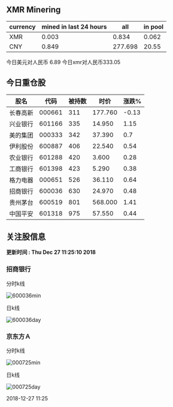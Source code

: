 ## XMR Minering

|currency|mined in last 24 hours|all|in pool|
|---|---|---|---|
|XMR|0.003|0.834|0.062|
|CNY|0.849|277.698|20.55|

今日美元对人民币 6.89	今日xmr对人民币333.05


## 今日重仓股 

|股名|代码|被持数|时价|涨跌%|
|---|---|---|---|---|
|长春高新|000661|311|177.760|-0.13|
|兴业银行|601166|335|14.950|1.15|
|美的集团|000333|342|37.390|0.7|
|伊利股份|600887|406|22.540|0.54|
|农业银行|601288|420|3.600|0.28|
|工商银行|601398|423|5.290|0.38|
|格力电器|000651|526|36.110|0.64|
|招商银行|600036|630|24.970|0.48|
|贵州茅台|600519|801|568.000|1.41|
|中国平安|601318|975|57.550|0.44|

## 关注股信息
**更新时间 : Thu Dec 27 11:25:10 2018**
### 招商银行 
分时k线

![600036min](http://image.sinajs.cn/newchart/min/n/sh600036.gif)

日k线

![600036day](http://image.sinajs.cn/newchart/daily/n/sh600036.gif)

### 京东方Ａ 
分时k线

![000725min](http://image.sinajs.cn/newchart/min/n/sz000725.gif)

日k线

![000725day](http://image.sinajs.cn/newchart/daily/n/sz000725.gif)

2018-12-27 11:25